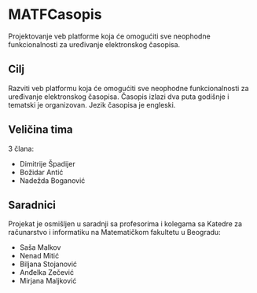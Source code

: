 # MATFCasopis
Projektovanje veb platforme koja će omogućiti sve neophodne funkcionalnosti za uređivanje elektronskog časopisa.

## Cilj
Razviti veb platformu koja će omogućiti sve neophodne funkcionalnosti za uređivanje elektronskog časopisa. Časopis izlazi dva puta godišnje i tematski je organizovan. Jezik časopisa je engleski. 

## Veličina tima
3 člana:
  - Dimitrije Špadijer
  - Božidar Antić
  - Nadežda Boganović
  
  ## Saradnici
  Projekat je osmišljen u saradnji sa profesorima i kolegama sa Katedre za računarstvo i informatiku na Matematičkom fakultetu u Beogradu:
  * Saša Malkov
  * Nenad Mitić
  * Biljana Stojanović
  * Anđelka Zečević
  * Mirjana Maljković
